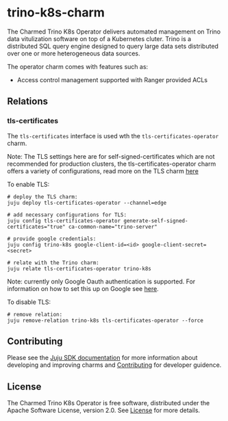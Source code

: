 # trino-k8s-charm
The Charmed Trino K8s Operator delivers automated management on Trino data vitulization software on top of a Kubernetes cluter. Trino is a distributed SQL query engine designed to query large data sets distributed over one or more heterogeneous data sources.

The operator charm comes with features such as:
- Access control management supported with Ranger provided ACLs

## Relations
### tls-certificates
The `tls-certificates` interface is used wth the `tls-certificates-operator` charm. 

Note: The TLS settings here are for self-signed-certificates which are not recommended for production clusters, the tls-certificates-operator charm offers a variety of configurations, read more on the TLS charm [here](https://charmhub.io/tls-certificates-operator)

To enable TLS: 
```
# deploy the TLS charm:
juju deploy tls-certificates-operator --channel=edge

# add necessary configurations for TLS:
juju config tls-certificates-operator generate-self-signed-certificates="true" ca-common-name="trino-server"

# provide google credentials:
juju config trino-k8s google-client-id=<id> google-client-secret=<secret>

# relate with the Trino charm:
juju relate tls-certificates-operator trino-k8s
```
Note: currently only Google Oauth authentication is supported.
For information on how to set this up on Google see [here](https://developers.google.com/identity/protocols/oauth2).

To disable TLS:
```
# remove relation:
juju remove-relation trino-k8s tls-certificates-operator --force
```
## Contributing
Please see the [Juju SDK documentation](https://juju.is/docs/sdk) for more information about developing and improving charms and [Contributing](CONTRIBUTING.md) for developer guidence.

## License
The Charmed Trino K8s Operator is free software, distributed under the Apache Software License, version 2.0. See [License](LICENSE) for more details. 
